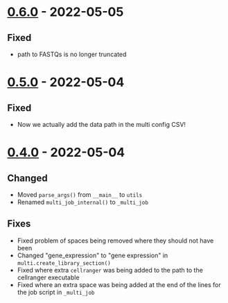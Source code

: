 # [0.6.0] - 2022-05-05

## Fixed

- path to FASTQs is no longer truncated

# [0.5.0] - 2022-05-04

## Fixed

- Now we actually add the data path in the multi config CSV!

# [0.4.0] - 2022-05-04

## Changed

- Moved `parse_args()` from `__main__` to `utils`
- Renamed `multi_job_internal()` to `_multi_job`

## Fixes

- Fixed problem of spaces being removed where they should not have been
- Changed "gene_expression" to "gene expression" in `multi.create_library_section()`
- Fixed where extra `cellranger` was being added to the path to the cellranger executable
- Fixed where an extra space was being added at the end of the lines for the job script in `_multi_job`

[0.6.0]: https://github.com/milescsmith/cellranger-scripts/releases/tag/0.5.0...0.6.0
[0.5.0]: https://github.com/milescsmith/cellranger-scripts/releases/tag/0.4.0...0.5.0
[0.4.0]: https://github.com/milescsmith/cellranger-scripts/releases/tag/0.3.0...0.4.0
[0.3.0]: https://github.com/milescsmith/cellranger-scripts/releases/tag/0.3.0